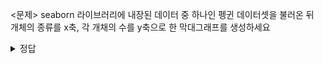 <문제>
seaborn 라이브러리에 내장된 데이터 중 하나인 펭귄 데이터셋을 불러온 뒤   
개체의 종류를 x축, 각 개채의 수를 y축으로 한 막대그래프를 생성하세요
<details>
  <summary>정답</summary> 

  ![image](https://github.com/sejongsmarcle/2023_Autumn_DataAnalysisStudy/assets/128311918/71d1e75a-9c4d-4f0b-9c97-3c6ae5ea6a3d)
![image](https://github.com/sejongsmarcle/2023_Autumn_DataAnalysisStudy/assets/128311918/9454c843-52b1-47ab-b05f-0705e873744f)

</details>
